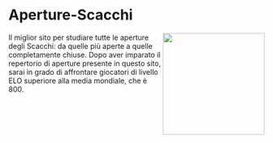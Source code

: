 # Aperture-Scacchi
<img align="right" width="200" src="https://www.chess.com/bundles/web/images/brand/chesscom_pawn.b51896bf.png">

Il miglior sito per studiare tutte le aperture degli Scacchi: da quelle più aperte 
a quelle completamente chiuse. Dopo aver imparato il repertorio di aperture presente
in questo sito, sarai in grado di affrontare giocatori di livello ELO superiore alla
media mondiale, che è 800.
